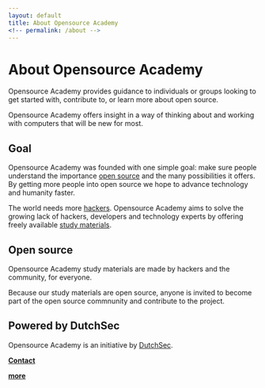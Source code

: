 ```yaml
---
layout: default
title: About Opensource Academy
<!-- permalink: /about -->
---
```

# About Opensource Academy

Opensource Academy provides guidance to individuals or groups looking to get started with, contribute to, or learn more about open source.

Opensource Academy offers insight in a way of thinking about and working with computers that will be new for most.

## Goal
Opensource Academy was founded with one simple goal: make sure people understand the importance [open source](/about/open-source) and the many possibilities it offers. By getting more people into open source we hope to advance technology and humanity faster. 

The world needs more [hackers](/about/hacking). Opensource Academy aims to solve the growing lack of hackers, developers and technology experts by offering freely available [study materials](/study).


## Open source
Opensource Academy study materials are made by hackers and the community, for everyone.

Because our study materials are open source, anyone is invited to become part of the open source commnunity and contribute to the project.  

## Powered by DutchSec
Opensource Academy is an initiative by [DutchSec](https://dutchsec.com).

**[Contact](/contact)**

**[more](/about/articles)**  
